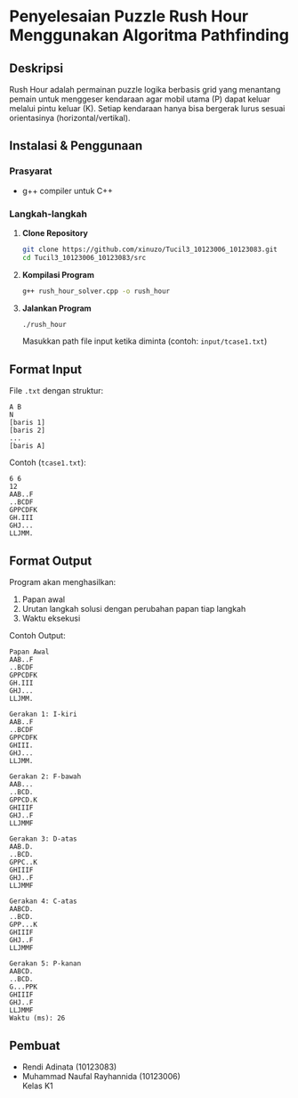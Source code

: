 # Penyelesaian Puzzle Rush Hour Menggunakan Algoritma Pathfinding

## Deskripsi
Rush Hour adalah permainan puzzle logika berbasis grid yang menantang pemain untuk menggeser kendaraan agar mobil utama (P) dapat keluar melalui pintu keluar (K). Setiap kendaraan hanya bisa bergerak lurus sesuai orientasinya (horizontal/vertikal).

## Instalasi & Penggunaan

### Prasyarat
- g++ compiler untuk C++

### Langkah-langkah
1. **Clone Repository**
   ```bash
   git clone https://github.com/xinuzo/Tucil3_10123006_10123083.git
   cd Tucil3_10123006_10123083/src
   ```
2. **Kompilasi Program**
   ```bash
   g++ rush_hour_solver.cpp -o rush_hour
   ```
3. **Jalankan Program**
   ```bash
   ./rush_hour
   ```
   Masukkan path file input ketika diminta (contoh: `input/tcase1.txt`)

## Format Input
File `.txt` dengan struktur:
```
A B
N
[baris 1]
[baris 2]
...
[baris A]
```

Contoh (`tcase1.txt`):
```
6 6
12
AAB..F
..BCDF
GPPCDFK
GH.III
GHJ...
LLJMM.
```

## Format Output
Program akan menghasilkan:
1. Papan awal
2. Urutan langkah solusi dengan perubahan papan tiap langkah
3. Waktu eksekusi

Contoh Output:
```
Papan Awal
AAB..F
..BCDF
GPPCDFK
GH.III
GHJ...
LLJMM.

Gerakan 1: I-kiri
AAB..F
..BCDF
GPPCDFK
GHIII.
GHJ...
LLJMM.

Gerakan 2: F-bawah
AAB...
..BCD.
GPPCD.K
GHIIIF
GHJ..F
LLJMMF

Gerakan 3: D-atas
AAB.D.
..BCD.
GPPC..K
GHIIIF
GHJ..F
LLJMMF

Gerakan 4: C-atas
AABCD.
..BCD.
GPP...K
GHIIIF
GHJ..F
LLJMMF

Gerakan 5: P-kanan
AABCD.
..BCD.
G...PPK
GHIIIF
GHJ..F
LLJMMF
Waktu (ms): 26
```

## Pembuat
- Rendi Adinata (10123083)
- Muhammad Naufal Rayhannida (10123006)  
Kelas K1

